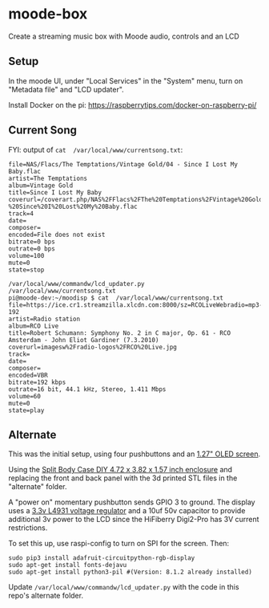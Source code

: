 # moode-box
Create a streaming music box with Moode audio, controls and an LCD

## Setup

In the moode UI, under "Local Services" in the "System" menu, turn on "Metadata file" and "LCD updater".

Install Docker on the pi: https://raspberrytips.com/docker-on-raspberry-pi/

## Current Song

FYI: output of `cat  /var/local/www/currentsong.txt`:

```
file=NAS/Flacs/The Temptations/Vintage Gold/04 - Since I Lost My Baby.flac
artist=The Temptations
album=Vintage Gold
title=Since I Lost My Baby
coverurl=/coverart.php/NAS%2FFlacs%2FThe%20Temptations%2FVintage%20Gold%2F04%20-%20Since%20I%20Lost%20My%20Baby.flac
track=4
date=
composer=
encoded=File does not exist
bitrate=0 bps
outrate=0 bps
volume=100
mute=0
state=stop
```

```
/var/local/www/commandw/lcd_updater.py
/var/local/www/currentsong.txt
pi@moode-dev:~/moodisp $ cat  /var/local/www/currentsong.txt
file=https://ice.cr1.streamzilla.xlcdn.com:8000/sz=RCOLiveWebradio=mp3-192
artist=Radio station
album=RCO Live
title=Robert Schumann: Symphony No. 2 in C major, Op. 61 - RCO Amsterdam - John Eliot Gardiner (7.3.2010)
coverurl=imagesw%2Fradio-logos%2FRCO%20Live.jpg
track=
date=
composer=
encoded=VBR
bitrate=192 kbps
outrate=16 bit, 44.1 kHz, Stereo, 1.411 Mbps
volume=60
mute=0
state=play
```

## Alternate

This was the initial setup, using four pushbuttons and an [1.27" OLED screen](https://www.adafruit.com/product/1673).

Using the [Split Body Case DIY 4.72 x 3.82 x 1.57 inch enclosure](https://www.amazon.com/gp/product/B010DHQPVW) and replacing the front and back panel with the 3d printed STL files in the "alternate" folder.

A "power on" momentary pushbutton sends GPIO 3 to ground. The display uses a [3.3v L4931 voltage regulator](https://www.adafruit.com/product/2166) and a 10uf 50v capacitor to provide additional 3v power to the LCD since the HiFiberry Digi2-Pro has 3V current restrictions.

To set this up, use raspi-config to turn on SPI for the screen. Then:

```
sudo pip3 install adafruit-circuitpython-rgb-display
sudo apt-get install fonts-dejavu
sudo apt-get install python3-pil #(Version: 8.1.2 already installed)
```

Update `/var/local/www/commandw/lcd_updater.py` with the code in this repo's alternate folder.
